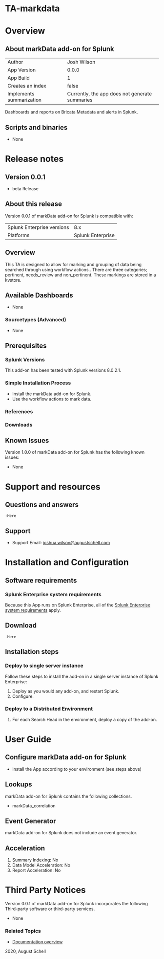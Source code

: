# TA-markdata

# Overview

## About markData add-on for Splunk

|                          |                                                |
| ------------------------ | ---------------------------------------------- |
| Author                   | Josh Wilson                                   |
| App Version              | 0.0.0                                          |
| App Build                | 1                                             |
| Creates an index         | false                                          |
| Implements summarization | Currently, the app does not generate summaries |

Dashboards and reports on Bricata Metadata and alerts in Splunk.

## Scripts and binaries

  - None

# Release notes

## Version 0.0.1

  - beta Release

## About this release

Version 0.0.1 of markData add-on for Splunk is compatible with:

|                            |                   |
| -------------------------- | ----------------- |
| Splunk Enterprise versions | 8.x          |
| Platforms                  | Splunk Enterprise |

## Overview

This TA is designed to allow for marking and grouping of data being searched through using workflow actions..  There are three categories; pertinent, needs_review and non_pertinent.  These markings are stored in a kvstore.

## Available Dashboards

  - None

### Sourcetypes (Advanced)

  - None

## Prerequisites

### Splunk Versions

This add-on has been tested with Splunk versions 8.0.2.1. 


### Simple Installation Process


  - Install the markData add-on for Splunk.
  - Use the workflow actions to mark data.

### References



### Downloads



## Known Issues

Version 1.0.0 of markData add-on for Splunk has the following known issues:

  - None

# Support and resources

## Questions and answers

    -Here

## Support

  - Support Email: joshua.wilson@augustschell.com

# Installation and Configuration

## Software requirements

### Splunk Enterprise system requirements

Because this App runs on Splunk Enterprise, all of the [Splunk Enterprise system requirements](https://docs.splunk.com/Documentation/Splunk/latest/Installation/Systemrequirements) apply.

## Download

    -Here

## Installation steps

### Deploy to single server instance

Follow these steps to install the add-on in a single server instance of Splunk Enterprise:

1.  Deploy as you would any add-on, and restart Splunk.
2.  Configure.


### Deploy to a Distributed Environment

1.  For each Search Head in the environment, deploy a copy of the add-on.

# User Guide

## Configure markData add-on for Splunk

  - Install the App according to your environment (see steps above)

## Lookups

markData add-on for Splunk contains the following collections.

  - markData_correlation

## Event Generator

markData add-on for Splunk does not include an event generator.

## Acceleration

1.  Summary Indexing: No
2.  Data Model Acceleration: No
3.  Report Acceleration: No

# Third Party Notices

Version 0.0.1 of markData add-on for Splunk incorporates the following Third-party software or third-party services.

  - None

### Related Topics

  - [Documentation overview](index.html#document-index)

2020, August Schell

